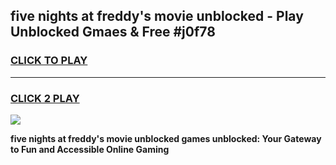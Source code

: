 
## five nights at freddy's movie unblocked - Play Unblocked Gmaes & Free #j0f78
<h3>
<a href="https://news.freeplayer.one?title=five_nights_at_freddy's_movie_unblocked&ref=26F">CLICK TO PLAY</a></h3>
<hr>

<h3>
<a href="https://news.freeplayer.one?title=five_nights_at_freddy's_movie_unblocked&ref=26F">CLICK 2 PLAY</a>
  
</h3>

<a href="https://news.freeplayer.one?title=five_nights_at_freddy's_movie_unblocked&ref=26F/"><img src="https://clearcache.store/games.png"></a>


**five nights at freddy's movie unblocked games unblocked: Your Gateway to Fun and Accessible Online Gaming**
